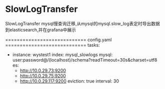 # SlowLogTransfer
 SlowLogTransfer
mysql慢查询迁移,从mysql的mysql.slow_log表定时导出数据到elasticsearch,并在grafana中展示

============================ config.yaml ============================
tasks:
-  instance: wystest1
   index: mysql_slowlogs
   mysql: user:password@/(localhost)/schema?readTimeout=30s&charset=utf8
   es:
   - http://10.0.29.73:9200
   - http://10.0.29.75:9200
   - http://10.0.29.117:9200
   eviction: true
   interval: 30